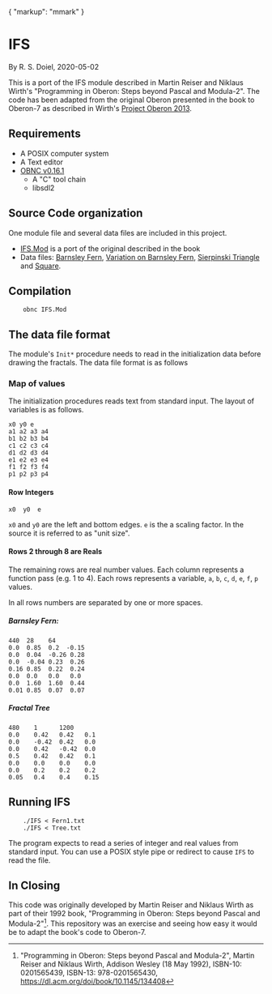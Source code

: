 {
    "markup": "mmark"
}

# IFS

By R. S. Doiel, 2020-05-02

This is a port of the IFS module described in Martin Reiser 
and Niklaus Wirth's "Programming in Oberon: Steps beyond Pascal 
and Modula-2".  The code has been adapted from the original
Oberon presented in the book to Oberon-7 as described in 
Wirth's [Project Oberon 2013](http://www.projectoberon.com/).

## Requirements

+ A POSIX computer system
+ A Text editor
+ [OBNC v0.16.1](https://miasap.se/obnc/) 
    + A "C" tool chain
    + libsdl2

## Source Code organization

One module file and several data files are included in this project. 

+ [IFS.Mod](IFS.Mod) is a port of the original described in the book
+ Data files: [Barnsley Fern](Fern1.txt), [Variation on Barnsley Fern](Fern2.txt), [Sierpinski Triangle](Sierpinski.txt) and [Square](Square.txt).

## Compilation

```shell
    obnc IFS.Mod
```

## The data file format

The module's `Init*` procedure needs to read in the initialization
data before drawing the fractals. The data file format is as follows

### Map of values

The initialization procedures reads text from standard input.
The layout of variables is as follows.

```
x0 y0 e
a1 a2 a3 a4
b1 b2 b3 b4
c1 c2 c3 c4
d1 d2 d3 d4
e1 e2 e3 e4
f1 f2 f3 f4
p1 p2 p3 p4
```

#### Row Integers

```
x0  y0  e
```

`x0` and `y0` are the left and bottom edges.  `e` is the a scaling factor. 
In the source it is referred to as "unit size".

#### Rows 2 through 8 are Reals

The remaining rows are real number values. Each column represents
a function pass (e.g. 1 to 4).  Each rows represents a variable,
`a`, `b`, `c`, `d`, `e`, `f`, `p` values.

In all rows numbers are separated by one or more spaces.

##### Barnsley Fern:

```
440  28    64
0.0  0.85  0.2  -0.15
0.0  0.04  -0.26 0.28
0.0  -0.04 0.23  0.26
0.16 0.85  0.22  0.24
0.0  0.0   0.0   0.0
0.0  1.60  1.60  0.44
0.01 0.85  0.07  0.07  
```

##### Fractal Tree

```
480    1      1200
0.0    0.42   0.42   0.1
0.0    -0.42  0.42   0.0
0.0    0.42   -0.42  0.0
0.5    0.42   0.42   0.1
0.0    0.0    0.0    0.0
0.0    0.2    0.2    0.2
0.05   0.4    0.4    0.15
```

## Running IFS

```shell
    ./IFS < Fern1.txt
    ./IFS < Tree.txt
```

The program expects to read a series of integer and real values
from standard input.  You can use a POSIX style pipe or redirect
to cause `IFS` to read the file.

## In Closing

This code was originally developed by Martin Reiser and Niklaus Wirth
as part of their 1992 book, "Programming in Oberon: Steps beyond
Pascal and Modula-2"[^pio].  This repository was an exercise and 
seeing how easy it would be to adapt the book's code to
Oberon-7.

[^pio]: "Programming in Oberon: Steps beyond Pascal and Modula-2", Martin Reiser and Niklaus Wirth, Addison Wesley (18 May 1992), ISBN-10: 0201565439, ISBN-13: 978-0201565430, https://dl.acm.org/doi/book/10.1145/134408
